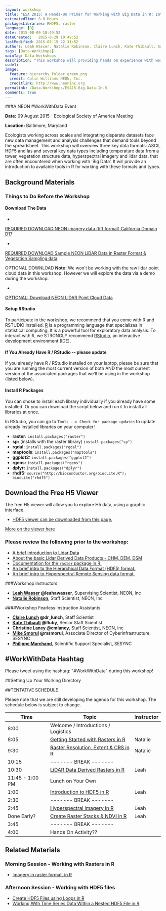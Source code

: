 ```yaml
---
layout: workshop
title: "ESA 2015: A Hands-On Primer for Working with Big Data in R: Introduction to Hierarchical Data Formats, Lidar Data & Efficient Data Visualization"
estimatedTime: 8.0 Hours
packagesLibraries: RHDF5, raster
language: [R]
date: 2015-08-09 10:49:52
dateCreated:   2015-6-29 10:49:52
lastModified: 2015-07-15 22:11:52
authors: Leah Wasser, Natalie Robinson, Claire Lunch, Kate Thibault, Sarah Elmendorf
tags: [Data-Workshops]
mainTag: Data-Workshops
description: "This workshop will providing hands on experience with working hierarchical data formats (HDF5), and (lidar derived) raster data in R. It will also cover spatial data analysis in R."
code1: 
image:
  feature: hierarchy_folder_green.png
  credit: Colin Williams NEON, Inc.
  creditlink: http://www.neoninc.org
permalink: /Data-Workshops/ESA15-Big-Data-In-R
comments: true 
---
```


###A NEON #WorkWithData Event

**Date:** 09 August 2015 - Ecological Society of America Meeting

**Location:** Baltimore, Maryland

Ecologists working across scales and integrating disparate datasets face new data management and analysis challenges that demand tools beyond the spreadsheet. This workshop will overview three key data formats: ASCII, HDF5 and las and several key data types including temperature data from a tower, vegetation structure data, hyperspectral imagery and lidar data, that are often encountered when working with ‘Big Data’.  It will provide an introduction to available tools in R for working with these formats and types.

<div id="objectives">

<h2>Background Materials</h2>

<h3>Things to Do Before the Workshop</h3>
<h4>Download The Data</h4>

* <a href="{{ site.baseurl }}/data/rasterLayers_tif.zip" class="btn btn-success">
 REQUIRED DOWNLOAD NEON imagery data (tiff format) California Domain D17</a>
* <a href="http://www.neonhighered.org/Data/LidarActivity/CHM_InSitu_Data.zip" class="btn btn-success"> 
REQUIRED DOWNLOAD Sample NEON LiDAR Data in Raster Format & Vegetation Sampling data</a>

OPTIONAL DOWNLOAD
<strong>Note:</strong> We won't be working with the raw lidar point cloud data in 
this workshop. However we will explore the data via a demo during the workshop.
 
* <a href="http://neonhighered.org/Data/LidarActivity/r_filtered_256000_4111000.las" class="btn btn-success"> 
OPTIONAL: Download NEON LiDAR Point Cloud Data</a>

<h4>Setup RStudio</h4>
To participate in the workshop, we recommend that you come with R and RSTUDIO 
installed. <a href = "http://cran.r-project.org/">R</a> is a programming language 
that specializes in statistical computing. It is a powerful tool for exploratory
 data analysis. To interact with R, we STRONGLY recommend 
<a href="http://www.rstudio.com/">RStudio</a>, an interactive development 
environment (IDE). 

<h4>If You Already Have R / RStudio -- please update</h4>

If you already have R / RStudio installed on your laptop, please be sure that
you are running the most current version of both AND the most current version
of the associated packages that we'll be using in the workshop (listed below).

<h4>Install R Packages</h4>
You can chose to install each library individually if you already have some installed.
Or you can download the script below and run it to install all libraries at once.

In RStudio, you can go to `Tools --> Check for package updates` to update already
installed libraries on your computer!

<ul>
<li><strong>raster:</strong> <code>install.packages("raster")</code></li>
<li><strong>sp:</strong> (installs with the raster library) <code>install.packages("sp") </code></li>
<li><strong>rgdal:</strong> <code>install.packages("rgdal")</code></li>
<li><strong>maptools:</strong> <code>install.packages("maptools")</code></li>
<li><strong>ggplot2:</strong> <code>install.packages("ggplot2")</code></li>
<li><strong>rgeos:</strong> <code>install.packages("rgeos")</code></li>
<li><strong>dplyr:</strong> <code>install.packages("dplyr")</code></li>
<li><strong>rhdf5:</strong> <code>source("http://bioconductor.org/biocLite.R"); biocLite("rhdf5")</code></li>
</ul>

<h2>Download the Free H5 Viewer</h2>

<p>The free H5 viewer will allow you to explore H5 data, using a graphic interface. 
</p>

<ul>
<li>
<a href="http://www.hdfgroup.org/products/java/release/download.html" target="_blank" class="btn btn-success"> HDF5 viewer can be downloaded from this page.</a>
</li>
</ul>

<a href="http://neondataskills.org/HDF5/Exploring-Data-HDFView/">More on the
 viewer here</a>

<h3>Please review the following prior to the workshop:</h3>
<ul>

<li><a href="{{ site.baseurl }}/remote-sensing/1_About-LiDAR-Data-Light-Detection-and-Ranging_Activity1/" target="_blank" >A brief introduction to Lidar Data </a></li>
<li><a href="{{ site.baseurl }}/remote-sensing/2_LiDAR-Data-Concepts_Activity2/"  target="_blank" >About the basic Lidar Derived Data Products - CHM, DEM, DSM </a></li>
<li><a href="http://cran.r-project.org/web/packages/raster/raster.pdf" target="_blank">Documentation for the <code>raster</code> package in R.</a></li>
<li><a href="{{ site.baseurl }}/HDF5/About/"  target="_blank">An brief intro to the Hierarchical Data Format (HDF5) 
format. </a></li>
<li><a href="{{ site.baseurl }}/HDF5/About-Hyperspectral-Remote-Sensing-Data/"  target="_blank">An brief intro to Hyperspectral Remote Sensing data
format. </a></li>
</ul>

</div>


###Workshop Instructors
* **[Leah Wasser](http://www.neoninc.org/about/staff/leah-wasser) @leahawasser**, Supervising Scientist, NEON, Inc 
* **[Natalie Robinson](http://www.neoninc.org/about/staff/natalie-robinson)**, Staff Scientist, NEON, Inc

####Workshop Fearless Instruction Assistants

* **[Claire Lunch](http://www.neoninc.org/about/staff/claire-lunch) @dr_lunch**, Staff Scientist 
* **[Kate Thibault](http://www.neoninc.org/about/staff/kate-thibault) @fluby**, Senior Staff Scientist 
* **[Christine Laney](http://www.neoninc.org/about/staff/christine-laney)  @cmlaney**, Staff Scientist, NEON, Inc
* **[Mike Smorul](https://www.sesync.org/users/msmorul) @msmorul**, Associate Director of Cyberinfrastructure, SESYNC
* **[Philippe Marchand](https://www.sesync.org/users/pmarchand)**, Scientific Support Specialist, SESYNC

## #WorkWithData Hashtag
  
Please tweet using the hashtag:
  "#WorkWithData" during this workshop!

##Setting Up Your Working Directory


##TENTATIVE SCHEDULE

Please note that we are still developing the agenda for this workshop. The schedule below is subject to change.


| Time        | Topic         | Instructor | 
|-------------|---------------|------------|
| 8:00     | Welcome / Introductions / Logistics |          |
| 8:05     | <a href="{{ site.baseurl }}/R/Raster-Data-In-R/" target="_blank">Getting Started with Rasters in R</a> | Natalie          |
| 9:30     | <a href="{{ site.baseurl }}/GIS-Spatial-Data/Working-With-Rasters/" target="_blank">Raster Resolution, Extent & CRS in R</a>       | Natalie           |
| 10:15 | ------- BREAK ------- |      |
| 10:30 | <a href="{{ site.baseurl }}/lidar-data/lidar-data-rasters-in-R/" target="_blank">LiDAR Data Derived Rasters in R</a> | Leah     |
| 11:45 - 1:00 PM     | Lunch on Your Own |          |
| 1:00     | <a href="{{ site.baseurl }}/HDF5/Intro-To-HDF5-In-R/" target="_blank">Introduction to HDF5 in R</a> | Leah         |
| 2:30 | ------- BREAK ------- |      |
| 2:45     |<a href="{{ site.baseurl }}/HDF5/Imaging-Spectroscopy-HDF5-In-R/" target="_blank">Hyperspectral Imagery in R</a> |  Leah      |
| Done Early?     | <a href="{{ site.baseurl }}/HDF5/Create-Raster-Stack-Spectroscopy-HDF5-In-R/" target="_blank">Create Raster Stacks & NDVI in R</a> |   Leah       |
| 3:45 | ------- BREAK ------- |      |
| 4:00     | Hands On Activity?? |       |


## Related Materials

### Morning Session - Working with Rasters in R

* <a href="{{ site.baseurl }}/R/Image-Raster-Data-In-R/" target="_blank">Imagery in raster format, in R</a>


### Afternoon Session - Working with HDF5 files

* <a href="{{ site.baseurl }}/HDF5/Create-HDF5-In-R/" target="_blank">Create HDF5 Files using Loops in R</a>
* <a href="{{ site.baseurl }}/HDF5/TimeSeries-Data-In-HDF5-Using-R/" target="_blank">Working With Time Series Data Within a Nested HDF5 File in R</a>
